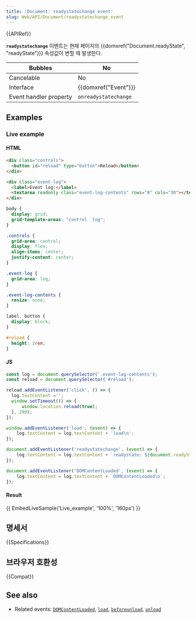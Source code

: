 ```yaml
---
title: 'Document: readystatechange event'
slug: Web/API/Document/readystatechange_event
---
```

{{APIRef}}

**`readystatechange`** 이벤트는 현재 페이지의 {{domxref("Document.readyState", "readyState")}} 속성값이 변할 때 발생한다.

| Bubbles                | No                           |
| ---------------------- | ---------------------------- |
| Cancelable             | No                           |
| Interface              | {{domxref("Event")}} |
| Event handler property | `onreadystatechange`         |

## Examples

### Live example

#### HTML

```html
<div class="controls">
  <button id="reload" type="button">Reload</button>
</div>

<div class="event-log">
  <label>Event log:</label>
  <textarea readonly class="event-log-contents" rows="8" cols="30"></textarea>
</div>
```

```css hidden
body {
  display: grid;
  grid-template-areas: "control  log";
}

.controls {
  grid-area: control;
  display: flex;
  align-items: center;
  justify-content: center;
}

.event-log {
  grid-area: log;
}

.event-log-contents {
  resize: none;
}

label, button {
  display: block;
}

#reload {
  height: 2rem;
}
```

#### JS

```js
const log = document.querySelector('.event-log-contents');
const reload = document.querySelector('#reload');

reload.addEventListener('click', () => {
  log.textContent ='';
  window.setTimeout(() => {
      window.location.reload(true);
  }, 200);
});

window.addEventListener('load', (event) => {
    log.textContent = log.textContent + 'load\n';
});

document.addEventListener('readystatechange', (event) => {
    log.textContent = log.textContent + `readystate: ${document.readyState}\n`;
});

document.addEventListener('DOMContentLoaded', (event) => {
    log.textContent = log.textContent + `DOMContentLoaded\n`;
});
```

#### Result

{{ EmbedLiveSample('Live_example', '100%', '160px') }}

## 명세서

{{Specifications}}

## 브라우저 호환성

{{Compat}}

## See also

- Related events: [`DOMContentLoaded`](/en-US/docs/Web/API/Document/DOMContentLoaded_event), [`load`](/en-US/docs/Web/API/Window/load_event), [`beforeunload`](/en-US/docs/Web/API/Window/beforeunload_event), [`unload`](/en-US/docs/Web/API/Window/unload_event)
